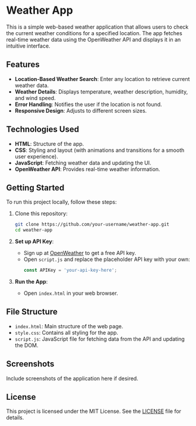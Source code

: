 
# Weather App

This is a simple web-based weather application that allows users to check the current weather conditions for a specified location. The app fetches real-time weather data using the OpenWeather API and displays it in an intuitive interface.

## Features

- **Location-Based Weather Search**: Enter any location to retrieve current weather data.
- **Weather Details**: Displays temperature, weather description, humidity, and wind speed.
- **Error Handling**: Notifies the user if the location is not found.
- **Responsive Design**: Adjusts to different screen sizes.

## Technologies Used

- **HTML**: Structure of the app.
- **CSS**: Styling and layout (with animations and transitions for a smooth user experience).
- **JavaScript**: Fetching weather data and updating the UI.
- **OpenWeather API**: Provides real-time weather information.

## Getting Started

To run this project locally, follow these steps:

1. Clone this repository:
   ```bash
   git clone https://github.com/your-username/weather-app.git
   cd weather-app
   ```

2. **Set up API Key**:
   - Sign up at [OpenWeather](https://openweathermap.org/) to get a free API key.
   - Open `script.js` and replace the placeholder API key with your own:
     ```javascript
     const APIKey = 'your-api-key-here';
     ```

3. **Run the App**:
   - Open `index.html` in your web browser.

## File Structure

- `index.html`: Main structure of the web page.
- `style.css`: Contains all styling for the app.
- `script.js`: JavaScript file for fetching data from the API and updating the DOM.

## Screenshots

Include screenshots of the application here if desired.

## License

This project is licensed under the MIT License. See the [LICENSE](LICENSE) file for details.
